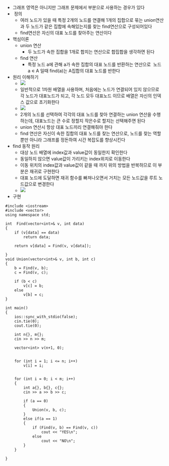 - 그래프 영역은 아니지만 그래프 문제에서 부분으로 사용하는 경우가 있다
-  정의
    - 여러 노드가 있을 때 특정 2개의 노드를 연결해 1개의 집합으로 묶는 union연산과 두 노드가 같은 집합에 속해있는지를 찾는 find연산으로 구성되어있다
    - find연산은 자신의 대표 노드를 찾아주는 연산이다
- 핵심이론
    - union 연산
        - 두 노드가 속한 집합을 1개로 합치는 연산으로 합집합을 생각하면 된다
    - find 연산
        - 특정 노드 a에 관해 a가 속한 집합의 대표 노드를 반환하는 연산으로  노드 a ∊ A 일때 find(a)는 A집합의 대표 노드를 반한다
- 원리 이해하기
    - ![](https://blog.kakaocdn.net/dn/cSx7JQ/btsBT0wS6NO/85N3kEy6EG26dvt7GQxvi1/img.png)
    - 일반적으로 1차원 배열을 사용하며, 처음에는 노드가 연결되어 있지 않으므로 각 노드가 대표노드가 되고, 각 노드 모두 대표노드 이므로 배열은 자신의 인덱스 값으로 초기화한다
    - ![](https://blog.kakaocdn.net/dn/QRxXE/btsBSazbC7q/dikfKJWbgm7mPw3U971ZOk/img.png)
    - 2개의 노드를 선택하여 각각의 대표 노드를 찾아 연결하는 union 연산을 수행하는데, 대표노드는 큰 수로 정할지 작은수로 할지는 선택해주면 된다
    - union 연산시 항상 대표 노드끼리 연결해줘야 한다
    - find 연산은 자신이 속한 집합의 대표 노드를 찾는 연산으로, 노드를 찾는 역할뿐만 아니라 그래프를 정돈하여 시간 복잡도를 향상시킨다
- find 동작 원리
    - 대상 노드 배열에 index값과 value값이 동일한지 확인한다
    - 동일하지 않으면 value값이 가리키는 index위치로 이동한다
    - 이동 위치의 index값과 value값이 같을 때 까지 위의 방법을 반복하므로 이 부분은 재귀로 구현한다
    - 대표 노드에 도달하면 재귀 함수를 빠져나오면서 거치는 모든 노드값을 루트 노드값으로 변경한다
    - ![](https://blog.kakaocdn.net/dn/nheCM/btsBY1OgEYl/hPUSjAaHfY10bX1JoZU3Ok/img.png) 
- 구현

```
#include <iostream>
#include <vector>
using namespace std;

int	 Find(vector<int>& v, int data)
{
	if (v[data] == data)
		return data;

	return v[data] = Find(v, v[data]);
	
}
void Union(vector<int>& v, int b, int c)
{
	b = Find(v, b);
	c = Find(v, c);

	if (b < c)
		v[c] = b;
	else
		v[b] = c;
}

int main()
{
	ios::sync_with_stdio(false);
	cin.tie(0);
	cout.tie(0);

	int n{}, m{};
	cin >> n >> m;

	vector<int> v(n+1, 0);


	for (int i = 1; i <= n; i++)
		v[i] = i;
	

	for (int i = 0; i < m; i++)
	{
		int a{}, b{}, c{};
		cin >> a >> b >> c;

		if (a == 0)
		{
			Union(v, b, c);
		}
		else if(a == 1)
		{
			if (Find(v, b) == Find(v, c))
				cout << "YES\n";
			else
				cout << "NO\n";
		}
	}

}
```